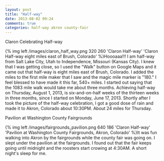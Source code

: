```yaml
---
layout: post
title: "Half-way"
date: 2013-08-02 09:24
comments: true
categories: half-way akron county-fair
---
```

Claron Celebrating Half-way

{% img left /images/claron_half_way.png 320 260 'Claron Half-way' 'Claron Half-way eight miles east of Brush, Colorado' %}Hoooaaa!!!  I am half-way from Salt Lake City, Utah to Independence, Missouri (Kansas City).  I knew that I was getting close, so I used the "Walk" button on Google Maps and it came out that half-way is eight miles east of Brush, Colorado.  I added the miles to the first mile maker that I saw and the magic mile marker is "180."  I feel blessed to have made it this far, 540+ miles.  I started out saying that the 1083 mile walk would take me about three months.  Achieving half-way on Thursday, August 1, 2013, is six-and-on-half weeks of the thirteen weeks in three months, since I started on Monday, June 17, 2013.  Shortly after I took the picture of the half-way celebration, I got a good dose of rain and made it to Akron, Colorado about 10:30PM.  About 24 miles for Thursday.

Pavilion at Washington County Fairgrounds

{% img left /images/fairgrounds_pavilion.png 640 186 'Claron Half-way' 'Pavilion at Washington County Fairgrounds, Akron, Colorado' %}It was fun walking into Akron by the fairgrounds while the county fair was going on.  I slept under the pavilion at the fairgrounds.  I found out that the fair keeps going until midnight and the roosters start crowing at 4:30AM.  A short night's sleep for me.

